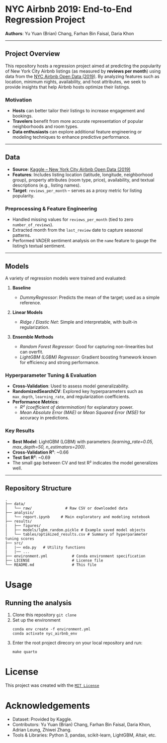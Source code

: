# NYC Airbnb 2019: End-to-End Regression Project

**Authors**: Yu Yuan (Brian) Chang, Farhan Bin Faisal, Daria Khon

---

## Project Overview

This repository hosts a regression project aimed at predicting the popularity of New York City Airbnb listings (as measured by **reviews per month**) using data from the [NYC Airbnb Open Data (2019)](https://www.kaggle.com/dgomonov/new-york-city-airbnb-open-data). By analyzing features such as location, minimum nights, availability, and host attributes, we seek to provide insights that help Airbnb hosts optimize their listings.

### Motivation

- **Hosts** can better tailor their listings to increase engagement and bookings.  
- **Travelers** benefit from more accurate representation of popular neighborhoods and room types.  
- **Data enthusiasts** can explore additional feature engineering or modeling techniques to enhance predictive performance.

---

## Data

- **Source**: [Kaggle – New York City Airbnb Open Data (2019)](https://www.kaggle.com/dgomonov/new-york-city-airbnb-open-data)  
- **Features**: Includes listing location (latitude, longitude, neighborhood group), property attributes (room type, price), availability, and textual descriptions (e.g., listing names).  
- **Target**: `reviews_per_month` – serves as a proxy metric for listing popularity.

### Preprocessing & Feature Engineering

- Handled missing values for `reviews_per_month` (tied to zero `number_of_reviews`).  
- Extracted month from the `last_review` date to capture seasonal patterns.  
- Performed VADER sentiment analysis on the `name` feature to gauge the listing’s textual sentiment.

---

## Models

A variety of regression models were trained and evaluated:

1. **Baseline**  
   - *DummyRegressor*: Predicts the mean of the target; used as a simple reference.

2. **Linear Models**  
   - *Ridge / Elastic Net*: Simple and interpretable, with built-in regularization.

3. **Ensemble Methods**  
   - *Random Forest Regressor*: Good for capturing non-linearities but can overfit.  
   - *LightGBM (LGBM) Regressor*: Gradient boosting framework known for efficiency and strong performance.

### Hyperparameter Tuning & Evaluation

- **Cross-Validation**: Used to assess model generalizability.  
- **RandomizedSearchCV**: Explored key hyperparameters such as `max_depth`, `learning_rate`, and regularization coefficients.  
- **Performance Metrics**: 
  - *R² (coefficient of determination)* for explanatory power.  
  - *Mean Absolute Error (MAE)* or *Mean Squared Error (MSE)* for accuracy in predictions.

### Key Results

- **Best Model**: LightGBM (LGBM) with parameters *(learning_rate=0.05, max_depth=50, n_estimators=200)*.  
- **Cross-Validation R²**: ~0.66  
- **Test Set R²**: ~0.69  
- The small gap between CV and test R² indicates the model generalizes well.

---

## Repository Structure

```plaintext
.
├── data/
│   └── raw/               # Raw CSV or downloaded data
├── analysis/
│   └── report.ipynb     # Main exploratory and modeling notebook
├── results/
|   ├── figures/
│   ├── models/lgbm_random.pickle # Example saved model objects
│   └── tables/optimized_results.csv # Summary of hyperparameter tuning scores
├── src/
│   |── eda.py   # Utility functions
|   |── ...
├── environment.yml           # Conda environment specification
├── LICENSE                   # License file
└── README.md                 # This file
```

# Usage
## Running the analysis

1. Clone this repository `git clone`
2. Set up the environment
    ```
    conda env create -f environment.yml
    conda activate nyc_airbnb_env
    ```
3. Enter the root project direcory on your local repository and run:  
   ```
   make quarto
   ```


# License
This project was created with the [`MIT License`](LICENSE.md)

# Acknowledgements
- Dataset: Provided by Kaggle.
- Contributors: Yu Yuan (Brian) Chang, Farhan Bin Faisal, Daria Khon, Adrian Leung, Zhiwei Zhang.
- Tools & Libraries: Python 3, pandas, scikit-learn, LightGBM, Altair, etc.